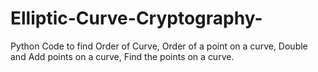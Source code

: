 # Elliptic-Curve-Cryptography-
Python Code to find Order of Curve, Order of a point on a curve, Double and Add points on a curve, Find the points on a curve.
